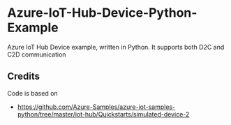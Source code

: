 # Azure-IoT-Hub-Device-Python-Example
Azure IoT Hub Device example, written in Python. It supports both D2C and C2D communication

## Credits
Code is based on

* https://github.com/Azure-Samples/azure-iot-samples-python/tree/master/iot-hub/Quickstarts/simulated-device-2
